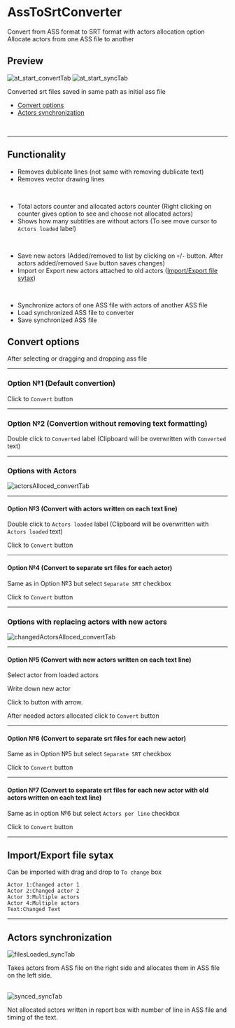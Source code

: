 # AssToSrtConverter
Convert from ASS format to SRT format with actors allocation option<br>
Allocate actors from one ASS file to another

## Preview
![at_start_convertTab](images/at_start_convertTab.jpg) ![at_start_syncTab](images/at_start_syncTab.jpg)

Converted srt files saved in same path as initial ass file<br>
- [Convert options](#convert-options)
- [Actors synchronization](#actors-synchronization)
<br>

---
## Functionality
- Removes dublicate lines (not same with removing dublicate text)
- Removes vector drawing lines
<br>

- Total actors counter and allocated actors counter (Right clicking on counter gives option to see and choose not allocated actors)
- Shows how many subtitles are without actors (To see move cursor to `Actors loaded` label)
<br>
  
- Save new actors (Added/removed to list by clicking on `+`/`-` button. After actors added/removed `Save` button saves changes)
- Import or Export new actors attached to old actors ([Import/Export file sytax](#importexport-file-sytax))
<br>

- Synchronize actors of one ASS file with actors of another ASS file
- Load synchronized ASS file to converter
- Save synchronized ASS file

## Convert options
After selecting or dragging and dropping ass file 

---
### Option №1 (Default convertion)
Click to `Convert` button

---
### Option №2 (Convertion without removing text formatting)
Double click to `Converted` label 
(Clipboard will be overwritten with `Converted` text)

---
### Options with Actors
![actorsAlloced_convertTab](images/actorsAlloced_convertTab.jpg)

---
#### Option №3 (Convert with actors written on each text line)
Double click to `Actors loaded` label
(Clipboard will be overwritten with `Actors loaded` text)


Click to `Convert` button

---
#### Option №4 (Convert to separate srt files for each actor)
Same as in Option №3 but select `Separate SRT` checkbox


Click to `Convert` button

---
### Options with replacing actors with new actors
![changedActorsAlloced_convertTab](images/changedActorsAlloced_convertTab.jpg)

---
#### Option №5 (Convert with new actors written on each text line)
Select actor from loaded actors


Write down new actor


Click to button with arrow.


After needed actors allocated click to `Convert` button

---
#### Option №6 (Convert to separate srt files for each new actor)
Same as in Option №5 but select `Separate SRT` checkbox


Click to `Convert` button

---
#### Option №7 (Convert to separate srt files for each new actor with old actors written on each text line)
Same as in option №6 but select `Actors per line` checkbox


Click to `Convert` button

---
## Import/Export file sytax
Can be imported with drag and drop to `To change` box
```
Actor 1:Changed actor 1
Actor 2:Changed actor 2
Actor 3:Multiple actors
Actor 4:Multiple actors
Text:Changed Text
```

---
## Actors synchronization
![filesLoaded_syncTab](images/filesLoaded_syncTab.jpg)

Takes actors from ASS file on the right side and allocates them in ASS file on the left side.<br><br>

![synced_syncTab](images/synced_syncTab.jpg)

Not allocated actors written in report box with number of line in ASS file and timing of the text.
